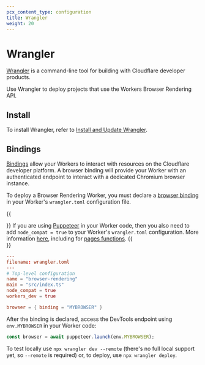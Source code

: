 ```yaml
---
pcx_content_type: configuration
title: Wrangler
weight: 20
---
```


# Wrangler

[Wrangler](/workers/wrangler/) is a command-line tool for building with Cloudflare developer products.

Use Wrangler to deploy projects that use the Workers Browser Rendering API.

## Install

To install Wrangler, refer to [Install and Update Wrangler](/workers/wrangler/install-and-update/).

## Bindings

[Bindings](/workers/runtime-apis/bindings/) allow your Workers to interact with resources on the Cloudflare developer platform. A browser binding will provide your Worker with an authenticated endpoint to interact with a dedicated Chromium browser instance.

To deploy a Browser Rendering Worker, you must declare a [browser binding](/workers/runtime-apis/bindings/) in your Worker's `wrangler.toml` configuration file.

{{<Aside type="note" header="Wrangler configuration">}}
If you are using [Puppeteer](/browser-rendering/platform/puppeteer/) in your Worker code, then you also need to add `node_compat = true` to your Worker's `wrangler.toml` configuration. More information [here](/workers/runtime-apis/nodejs/#enable-nodejs-with-workers), including for [pages functions](/workers/runtime-apis/nodejs/#enable-nodejs-with-pages-functions).
{{</Aside>}}


```toml
---
filename: wrangler.toml
---
# Top-level configuration
name = "browser-rendering"
main = "src/index.ts"
node_compat = true
workers_dev = true

browser = { binding = "MYBROWSER" }
```

After the binding is declared, access the DevTools endpoint using `env.MYBROWSER` in your Worker code:

```javascript
const browser = await puppeteer.launch(env.MYBROWSER);
```

To test locally use `npx wrangler dev --remote` (there's no full local support yet, so `--remote` is required) or, to deploy, use `npx wrangler deploy`.